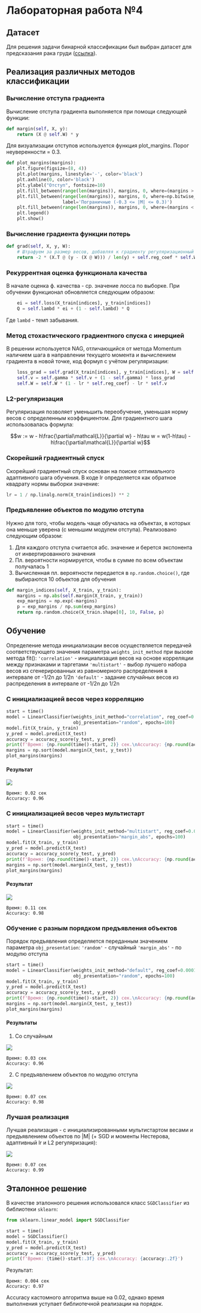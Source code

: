 ﻿# Лабораторная работа №4

## Датасет
Для решения задачи бинарной классификации был выбран датасет для предсказания рака груди ([ссылка](https://www.kaggle.com/datasets/uciml/breast-cancer-wisconsin-data)).

## Реализация различных методов классификации 
### Вычисление отступа градиента
Вычисление отступа градиента выполняется при помощи следующей функции:
```python
def margin(self, X, y):
    return (X @ self.W) * y
```

Для визуализации отступов используется функция plot_margins. Порог неуверенности = 0.3. 
```python
def plot_margins(margins):
    plt.figure(figsize=(8, 4))
    plt.plot(margins, linestyle='-', color='black')
    plt.axhline(0, color='black')
    plt.ylabel("Отступ", fontsize=10)
    plt.fill_between(range(len(margins)), margins, 0, where=(margins > 0.3), color='green', label='Надежные (|M| > 0.3)')
    plt.fill_between(range(len(margins)), margins, 0, where=np.bitwise_and(margins >= -0.3, margins <= 0.3), color='yellow', 
                     label='Пограничные (-0.3 <= |M| <= 0.3)')
    plt.fill_between(range(len(margins)), margins, 0, where=(margins < -0.3), color='red', label='Шумовые (|M| < -0.3)')
    plt.legend()
    plt.show()
```

### Вычисление градиента функции потерь
```python
def grad(self, X, y, W):
    # Штрафуем за размер весов, добавляя к градиенту регуляризационный член
    return -2 * (X.T @ (y - (X @ W))) / len(y) + self.reg_coef * self.W
```

### Рекуррентная оценка функционала качества
В начале оценка ф. качества - ср. значение лосса по выборке. При обучении функционал обновляется следующим образом: 
```python
    ei = self.loss(X_train[indices], y_train[indices]) 
    Q = self.lambd * ei + (1 - self.lambd) * Q
```
Где `lambd` - темп забывания.

### Метод стохастического градиентного спуска с инерцией

В решении используется NAG, отличающийся от метода Momentum наличием шага в направлении текущего момента и вычислением градиента в новой точке, код формул с учётом регуляризации:

```python
    loss_grad = self.grad(X_train[indices], y_train[indices], W = self.W - lr * self.gamma * self.v) 
    self.v = self.gamma * self.v + (1 - self.gamma) * loss_grad 
    self.W = self.W * (1 - lr * self.reg_coef) - lr * self.v
```

### L2-регуляризация
Регуляризация позволяет уменьшить переобучение, уменьшая норму весов с определенным коэффициентом. Для градиентного шага использовалась формула:

$$w := w - h\frac{\partial\mathcal{L}}{\partial w} - h\tau w = w(1-h\tau) - h\frac{\partial\mathcal{L}}{\partial w}$$


### Скорейший градиентный спуск
Скорейший градиентный спуск основан на поиске оптимального адаптивного шага обучения. В коде lr определяется как обратное квадрату нормы выборки значение:

```python
lr = 1 / np.linalg.norm(X_train[indices]) ** 2
```

### Предъявление объектов по модулю отступа
Нужно для того, чтобы модель чаще обучалась на объектах, в которых она меньше уверена (с меньшим модулем отступа). Реализовано следующим образом:
1. Для каждого отступа считается абс. значение и берется экспонента от инвертированного значения
2. Пл. вероятности нормируется, чтобы в сумме по всем объектам получалась 1
3. Вычисленная пл. вероятности передается в `np.random.choice()`, где выбираются 10 объектов для обучения

```python
def margin_indices(self, X_train, y_train):
    margins = np.abs(self.margin(X_train, y_train))
    exp_margins = np.exp(-margins)
    p = exp_margins / np.sum(exp_margins)
    return np.random.choice(X_train.shape[0], 10, False, p)
```

## Обучение

Определение метода инициализации весов осуществляется передачей соответствующего значения параметра `weights_init_method` при вызове метода fit():
`'correlation'` - инициализация весов на основе корреляции между признаками и таргетами
`'multistart'` - выбор лучшего набора весов из сгенерированных из равномерного распределения в интервале от -1/2n до 1/2n
`'default'` - задание случайных весов из распределения в интервале от -1/2n до 1/2n

### C инициализацией весов через корреляцию
```python
start = time()
model = LinearClassifier(weights_init_method="correlation", reg_coef=0.0001, lambd=0.01, gamma=0.09,
                         obj_presentation="random", epochs=100)
model.fit(X_train, y_train)
y_pred = model.predict(X_test)
accuracy = accuracy_score(y_test, y_pred)
print(f'Время: {np.round(time()-start, 2)} сек.\nAccuracy: {np.round(accuracy, 2)}')
margins = np.sort(model.margin(X_test, y_test))
plot_margins(margins)
```

#### Результат
![]('images/1.png')

```
Время: 0.02 сек
Accuracy: 0.96
```

### С инициализацией весов через мультистарт

```python
start = time()
model = LinearClassifier(weights_init_method="multistart", reg_coef=0.0001, lambd=0.01, gamma=0.09,
                         obj_presentation="margin_abs", epochs=100)
model.fit(X_train, y_train)
y_pred = model.predict(X_test)
accuracy = accuracy_score(y_test, y_pred)
print(f'Время: {np.round(time()-start, 2)} сек.\nAccuracy: {np.round(accuracy, 2)}')
margins = np.sort(model.margin(X_test, y_test))
plot_margins(margins)
```
#### Результат
![]('images/2.png')

```
Время: 0.11 сек
Accuracy: 0.98
```

### Обучение с разным порядком предъявления объектов

Порядок предъявления определяется переданным значением параметра `obj_presentation`:
`'random'` - cлучайный
`'margin_abs'` - по модулю отступа

```python
start = time()
model = LinearClassifier(weights_init_method="default", reg_coef=0.0001, lambd=0.01, gamma=0.09,
                         obj_presentation="random", epochs=100)
model.fit(X_train, y_train)
y_pred = model.predict(X_test)
accuracy = accuracy_score(y_test, y_pred)
print(f'Время: {np.round(time()-start, 2)} сек.\nAccuracy: {np.round(accuracy, 2)}')
margins = np.sort(model.margin(X_test, y_test))
plot_margins(margins)
```

#### Результаты
1. Со случайным

![]('images/3.png')

```
Время: 0.03 сек
Accuracy: 0.96
```

2. С предъявлением объектов по модулю отступа

![]('images/4.png')

```
Время: 0.07 сек
Accuracy: 0.98
```
### Лучшая реализация
Лучшая реализация - с инициализированными мультистартом весами и предъявлением объектов по |M| (+ SGD и моменты Нестерова, адаптивный lr и L2 регуляризация):

![]('images/5.png')

```
Время: 0.07 сек
Accuracy: 0.99
```
## Эталонное решение

В качестве эталонного решения использовался класс `SGDClassifier` из библиотеки `sklearn`:

```python
from sklearn.linear_model import SGDClassifier

start = time()
model = SGDClassifier()
model.fit(X_train, y_train)
y_pred = model.predict(X_test)
accuracy = accuracy_score(y_test, y_pred)
print(f'Время: {time()-start:.3f} сек.\nAccuracy: {accuracy:.2f}')
```
Результат:
```
Время: 0.004 сек
Accuracy: 0.97
```
Accuracy кастомного алгоритма выше на 0.02, однако время выполнения уступает библиотечной реализации на порядок.
